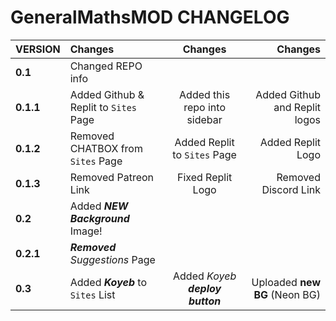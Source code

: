 # GeneralMathsMOD CHANGELOG

| **VERSION**        | **Changes**                           | **Changes**                     | **Changes**                   |
|:-------------------|:--------------------------------------|:-------------------------------:|------------------------------:|
| **0.1**            | Changed REPO info                     |                                 |                               |
| **0.1.1**          | Added Github & Replit to `Sites` Page | Added this repo into sidebar    | Added Github and Replit logos |
| **0.1.2**          | Removed CHATBOX from `Sites` Page     | Added Replit to `Sites` Page    | Added Replit Logo             |
| **0.1.3**          | Removed Patreon Link                  | Fixed Replit Logo               | Removed Discord Link          |
| **0.2**            | Added ***NEW Background*** Image!     |                                 |                               |
| **0.2.1**          | ***Removed** Suggestions* Page        |                                 |                               |
| **0.3**            | Added ***Koyeb*** to `Sites` List     | Added *Koyeb **deploy button*** | Uploaded **new BG** (Neon BG) |
